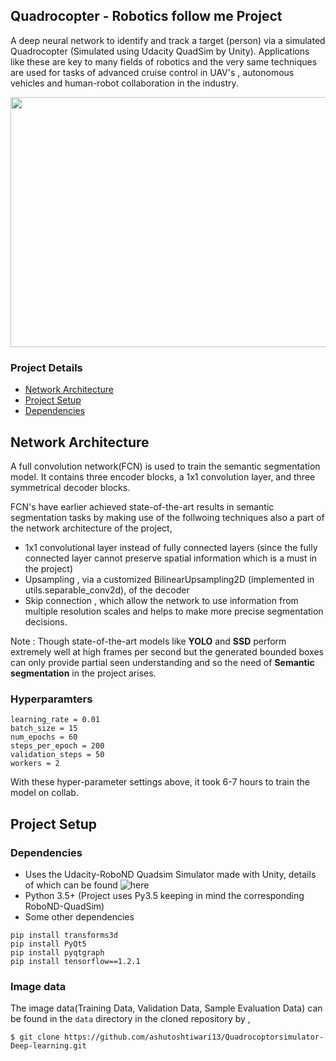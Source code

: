## Quadrocopter - Robotics follow me Project

A deep neural network to identify and track a target (person) via a simulated Quadrocopter (Simulated using Udacity QuadSim by Unity). Applications like these are key to many fields of robotics and the very same techniques are used for tasks of advanced cruise control in UAV's , autonomous vehicles and human-robot collaboration in the industry.

<p align="center">
  <img src="https://github.com/ashutoshtiwari13/Quadrocoptorsimulator-Deep-learning/blob/master/quadsim_simulation.gif" width="750px" height="400px"/></p>

### Project Details
 - [Network Architecture](#Network-Architecture)
 - [Project Setup](#Project-Setup)
 - [Dependencies](#Dependencies)

## Network Architecture
A full convolution network(FCN) is used to train the semantic segmentation model. It contains three encoder blocks, a 1x1 convolution layer, and three symmetrical decoder blocks.

FCN's have earlier achieved state-of-the-art results in semantic segmentation tasks by making use of the follwoing techniques also a part of the network architecture of the project,
 - 1x1 convolutional layer instead of fully connected layers (since the fully connected layer cannot preserve spatial information which is a must in the project)
 - Upsampling , via a customized BilinearUpsampling2D (implemented in utils.separable_conv2d), of the decoder
 - Skip connection , which allow the network to use information from multiple resolution scales and helps to make more precise segmentation decisions.

 Note : Though state-of-the-art models like **YOLO** and **SSD** perform extremely well at high frames per second but the generated bounded boxes can only provide partial seen understanding and so the need of **Semantic segmentation** in the project arises.

### Hyperparamters

```
learning_rate = 0.01
batch_size = 15
num_epochs = 60
steps_per_epoch = 200
validation_steps = 50
workers = 2

```
With these hyper-parameter settings above, it took 6-7 hours to train the model on collab.

## Project Setup

### Dependencies
- Uses the Udacity-RoboND Quadsim Simulator made with Unity, details of which can be found ![here](https://github.com/udacity/RoboND-DeepLearning-Project/releases/tag/v1.2.2)
- Python 3.5+ (Project uses Py3.5 keeping in mind the corresponding RoboND-QuadSim)
- Some other dependencies
```
pip install transforms3d
pip install PyQt5
pip install pyqtgraph
pip install tensorflow==1.2.1

```

### Image data
The image data(Training Data, Validation Data, Sample Evaluation Data) can be found in the ```data``` directory in the cloned repository by ,

```
$ git clone https://github.com/ashutoshtiwari13/Quadrocoptorsimulator-Deep-learning.git
```
